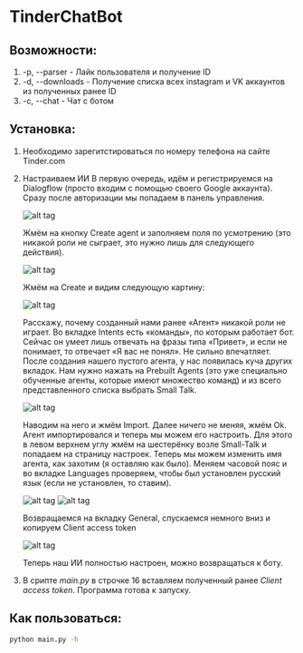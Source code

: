 # TinderChatBot

## Возможности:

1. -p, --parser - Лайк пользователя и получение ID
2. -d, --downloads - Получение списка всех instagram и VK аккаунтов из полученных ранее ID
3. -c, --chat - Чат с ботом 


## Установка:

1. Необходимо зарегитстироваться по номеру телефона на сайте Tinder.com
2. Настраиваем ИИ
    В первую очередь, идём и регистрируемся на Dialogflow (просто входим с помощью своего Google аккаунта). Сразу после авторизации мы попадаем в панель управления.
    
    ![alt tag](https://habrastorage.org/getpro/habr/post_images/fc9/02e/4f6/fc902e4f678af02b0ee1661c521a492d.png)
    
    Жмём на кнопку Create agent и заполняем поля по усмотрению (это никакой роли не сыграет, это нужно лишь для следующего действия).
    
    ![alt tag](https://habrastorage.org/getpro/habr/post_images/91d/5a7/13b/91d5a713b50ccbccc1e4481a6796a008.png)
    
    Жмём на Create и видим следующую картину:
    
    ![alt tag](https://habrastorage.org/getpro/habr/post_images/481/d0f/e72/481d0fe726ec808276a55d5e578ec076.png)
    
    Расскажу, почему созданный нами ранее «Агент» никакой роли не играет. Во вкладке Intents есть «команды», по которым работает бот. Сейчас он умеет лишь отвечать на фразы типа «Привет», и если не понимает, то отвечает «Я вас не понял». Не сильно впечатляет.
    После создания нашего пустого агента, у нас появилась куча других вкладок. Нам нужно нажать на Prebuilt Agents (это уже специально обученные агенты, которые имеют множество команд) и из всего представленного списка выбрать Small Talk.
    
    ![alt tag](https://habrastorage.org/getpro/habr/post_images/cee/bd1/f38/ceebd1f3821538f2f690381e7a23cb70.png)
    
    Наводим на него и жмём Import. Далее ничего не меняя, жмём Ok. Агент импортировался и теперь мы можем его настроить. Для этого в левом верхнем углу жмём на шестерёнку возле Small-Talk и попадаем на страницу настроек. Теперь мы можем изменить имя агента, как захотим (я оставляю как было). Меняем часовой пояс и во вкладке Languages проверяем, чтобы был установлен русский язык (если не установлен, то ставим).
    
    ![alt tag](https://habrastorage.org/getpro/habr/post_images/00a/a69/4c0/00aa694c086df5e6a45fd3adc33cc37a.png)
    ![alt tag](https://habrastorage.org/getpro/habr/post_images/2a5/b6f/9c0/2a5b6f9c01de1642f85576adadc555c4.png)
    
    Возвращаемся на вкладку General, спускаемся немного вниз и копируем Client access token
    
    ![alt tag](https://habrastorage.org/getpro/habr/post_images/9c9/496/61c/9c949661c0babb224108df581a782994.png)
    
    Теперь наш ИИ полностью настроен, можно возвращаться к боту.
3. В срипте *main.py* в строчке 16 вставляем полученный ранее *Client access token*. Программа готова к запуску.


## Как пользоваться:
```bash
python main.py -h
```
